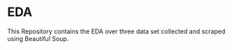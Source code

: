 # EDA
This Repository contains the EDA over three data set collected and scraped using Beautiful Soup.

